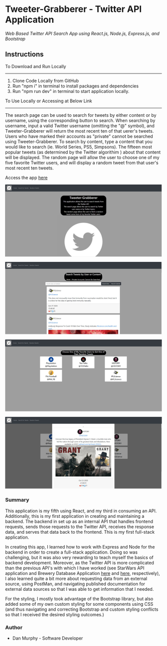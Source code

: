 # Tweeter-Grabberer - Twitter API Application

_Web Based Twitter API Search App using React.js, Node.js, Express.js, and Bootstrap_

## Instructions

To Download and Run Locally
___
1. Clone Code Locally from GitHub
2. Run "npm i" in terminal to install packages and dependencies
3. Run "npm run dev" in terminal to start application locally. 

To Use Locally or Accessing at Below Link
___
The search page can be used to search for tweets by either content or by username, using the corresponding button to search. When searching by username, input a valid Twitter username (omitting the "@" symbol), and Tweeter-Grabberer will return the most recent ten of that uerer's tweets. Users who have marked their accounts as "private" cannot be searched using Tweeter-Grabberer. To search by content, type a content that you would like to search (ie. World Series, PS5, Simpsons). The fifteen most popular tweets (as determined by the Twitter algorithim ) about that content will be displayed. The random page will allow the user to choose one of my five favorite Twitter users, and will display a random tweet from that user's most recent ten tweets. 


Access the app [here](https://mighty-reaches-83026.herokuapp.com/)

![Home-Page ScreenShot](https://github.com/danielmurphy1/twitter-api-app/blob/main/client/src/images/home.JPG)

![Search-Page ScreenShot](https://github.com/danielmurphy1/twitter-api-app/blob/main/client/src/images/searchJPG.JPG)

![Random-Page ScreenShot](https://github.com/danielmurphy1/twitter-api-app/blob/main/client/src/images/random.JPG)

![Random-Tweet ScreenShot](https://github.com/danielmurphy1/twitter-api-app/blob/main/client/src/images/randomtweetJPG.JPG)



### Summary

This application is my fifth using React, and my third in consuming an API. Additionally, this is my first application in creating and maintaining a backend. The backend in set up as an internal API that handles frontend requests, sends those requests to the Twitter API, receives the response data, and serves that data back to the frontend. This is my first full-stack application. 

In creating this app, I learned how to work with Express and Node for the backend in order to create a full-stack application. Doing so was challenging, but it was also very rewarding to teach myself the basics of backend development. Moreover, as the Twitter API is more complicated than the previous API's with which I have worked (see StarWars API application and Brewery Database Application [here](https://github.com/danielmurphy1/star-wars-api) and [here](https://github.com/danielmurphy1/brewery-database-app), respectively), I also learned quite a bit more about requesting data from an external source, using PostMan, and navigating published documentation for external data sources so that I was able to get information that I needed. 

For the styling, I mostly took advantage of the Bootstrap library, but also added some of my own custom styling for some components using CSS (and thus navigating and correcting Bootstrap and custom styling conflicts so that I received the desired styling outcomes.)

### Author

- Dan Murphy - Software Developer